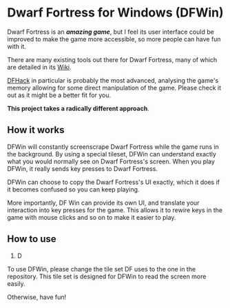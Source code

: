 # Dwarf Fortress for Windows (DFWin)
Dwarf Fortress is an **_amazing game_**, but I feel its user interface could be improved to make the game more accessible, so more people can have fun with it.

There are many existing tools out there for Dwarf Fortress, many of which are detailed in its [Wiki](http://dwarffortresswiki.org/index.php/DF2014:Utilities). 

[DFHack](http://dwarffortresswiki.org/index.php/Utility:DFHack) in particular is probably the most advanced, analysing the game's memory allowing for some direct manipulation of the game. Please check it out as it might be a better fit for you.

**This project takes a radically different approach**.

## How it works

DFWin will constantly screenscrape Dwarf Fortress while the game runs in the background. By using a special tileset, DFWin can understand exactly what you would normally see on Dwarf Fortress's screen. When you play DFWin, it really sends key presses to Dwarf Fortress.

DFWin can choose to copy the Dwarf Fortress's UI exactly, which it does if it becomes confused so you can keep playing.

More importantly, DF Win can provide its own UI, and translate your interaction into key presses for the game. This allows it to rewire keys in the game with mouse clicks and so on to make it easier to play.

## How to use

1. D

To use DFWin, please change the tile set DF uses to the one in the repository.
This tile set is designed for DFWin to read the screen more easily.

Otherwise, have fun!
